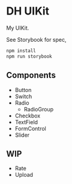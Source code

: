 # DH UIKit

My UIKit.

See Storybook for spec,

```bash
npm install
npm run storybook
```

## Components

- Button
- Switch
- Radio
  - RadioGroup
- Checkbox
- TextField
- FormControl
- Slider

## WIP

- Rate
- Upload
